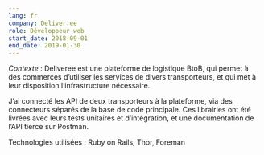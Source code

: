 ```yaml
---
lang: fr
company: Deliver.ee
role: Développeur web
start_date: 2018-09-01
end_date: 2019-01-30
---
```



*Contexte* : Deliveree est une plateforme de logistique BtoB, qui permet à des commerces d’utiliser les services de divers transporteurs, et qui met à leur disposition l’infrastructure nécessaire.

J’ai connecté les API de deux transporteurs à la plateforme, via des connecteurs séparés de la base de code principale. Ces librairies ont été livrées avec leurs tests unitaires et d’intégration, et une documentation de l’API tierce sur Postman.

Technologies utilisées : Ruby on Rails, Thor, Foreman